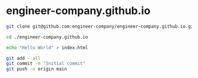 # engineer-company.github.io

```bash
git clone git@github.com:engineer-company/engineer-company.github.io.git

cd ./engineer-company.github.io

echo "Hello World" > index.html

git add --all
git commit -m "Initial commit"
git push -u origin main
```
